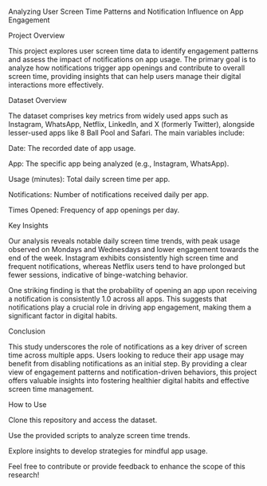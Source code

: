 Analyzing User Screen Time Patterns and Notification Influence on App Engagement

Project Overview

This project explores user screen time data to identify engagement patterns and assess the impact of notifications on app usage. The primary goal is to analyze how notifications trigger app openings and contribute to overall screen time, providing insights that can help users manage their digital interactions more effectively.

Dataset Overview

The dataset comprises key metrics from widely used apps such as Instagram, WhatsApp, Netflix, LinkedIn, and X (formerly Twitter), alongside lesser-used apps like 8 Ball Pool and Safari. The main variables include:

Date: The recorded date of app usage.

App: The specific app being analyzed (e.g., Instagram, WhatsApp).

Usage (minutes): Total daily screen time per app.

Notifications: Number of notifications received daily per app.

Times Opened: Frequency of app openings per day.

Key Insights

Our analysis reveals notable daily screen time trends, with peak usage observed on Mondays and Wednesdays and lower engagement towards the end of the week. Instagram exhibits consistently high screen time and frequent notifications, whereas Netflix users tend to have prolonged but fewer sessions, indicative of binge-watching behavior.

One striking finding is that the probability of opening an app upon receiving a notification is consistently 1.0 across all apps. This suggests that notifications play a crucial role in driving app engagement, making them a significant factor in digital habits.

Conclusion

This study underscores the role of notifications as a key driver of screen time across multiple apps. Users looking to reduce their app usage may benefit from disabling notifications as an initial step. By providing a clear view of engagement patterns and notification-driven behaviors, this project offers valuable insights into fostering healthier digital habits and effective screen time management.

How to Use

Clone this repository and access the dataset.

Use the provided scripts to analyze screen time trends.

Explore insights to develop strategies for mindful app usage.

Feel free to contribute or provide feedback to enhance the scope of this research!

